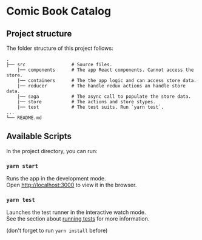 # Comic Book Catalog


## Project structure

The folder structure of this project follows:

	.
	├── src                 # Source files.
	    |── components      # The app React components. Cannot access the store.
	    |── containers      # The the app logic and can access store data.
	    |── reducer         # The handle redux actions an handle store data.
	    |── saga            # The async call to populate the store data.
	    |── store           # The actions and store stypes.
        |── test            # The test suits. Run `yarn test`.
	...
	└── README.md


## Available Scripts

In the project directory, you can run:

### `yarn start`

Runs the app in the development mode.<br />
Open [http://localhost:3000](http://localhost:3000) to view it in the browser.

### `yarn test`

Launches the test runner in the interactive watch mode.<br />
See the section about [running tests](https://facebook.github.io/create-react-app/docs/running-tests) for more information.

(don't forget to run `yarn install` before)
